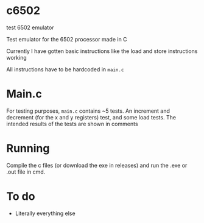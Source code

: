 # c6502
test 6502 emulator

Test emulator for the 6502 processor made in C

Currently I have gotten basic instructions like the load and store instructions working

All instructions have to be hardcoded in `main.c`


# Main.c

For testing purposes, `main.c` contains ~5 tests. An increment and decrement (for the x and y registers) test, and some load tests. The intended results of the tests are shown in comments

# Running

Compile the c files (or download the exe in releases) and run the .exe or .out file in cmd. 

# To do

- Literally everything else
